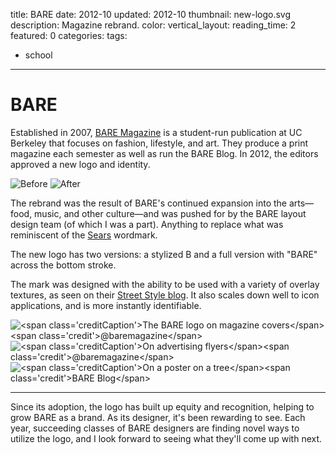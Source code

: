 title: BARE
date: 2012-10
updated: 2012-10
thumbnail: new-logo.svg
description: Magazine rebrand.
color:
vertical_layout:
reading_time: 2
featured: 0
categories:
tags:
- school
---

# BARE

Established in 2007, [BARE Magazine](http://www.baremagazine.org/) is a student-run publication at UC Berkeley that focuses on fashion, lifestyle, and art. They produce a print magazine each semester as well as run the BARE Blog. In 2012, the editors approved a new logo and identity.

<img class="faded" src="old-logo.png" alt="Before">
<img class="faded" src="new-logo-wide.svg" alt="After">

The rebrand was the result of BARE's continued expansion into the arts—food, music, and other culture—and was pushed for by the BARE layout design team (of which I was a part). Anything to replace what was reminiscent of the [Sears](http://en.wikipedia.org/wiki/File:Sears_logo_2010-present.svg) wordmark.

The new logo has two versions: a stylized B and a full version with "BARE" across the bottom stroke.

The mark was designed with the ability to be used with a variety of overlay textures, as seen on their [Street Style blog](http://www.barestreetstyle.org/). It also scales down well to icon applications, and is more instantly identifiable.

<img class="default u-fillWidth" src="magazines.jpg" alt="<span class='creditCaption'>The BARE logo on magazine covers</span><span class='credit'>@baremagazine</span>">
<img class="default u-fillWidth" src="flyers.jpg" alt="<span class='creditCaption'>On advertising flyers</span><span class='credit'>@baremagazine</span>">
<img class="default u-fillWidth" src="poster.jpg" alt="<span class='creditCaption'>On a poster on a tree</span><span class='credit'>BARE Blog</span>">

---
Since its adoption, the logo has built up equity and recognition, helping to grow BARE as a brand. As its designer, it's been rewarding to see. Each year, succeeding classes of BARE designers are finding novel ways to utilize the logo, and I look forward to seeing what they'll come up with next.
